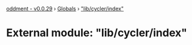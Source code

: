 [oddment - v0.0.29](../README.md) › [Globals](../globals.md) › ["lib/cycler/index"](_lib_cycler_index_.md)

# External module: "lib/cycler/index"


